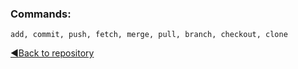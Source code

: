 ### Commands:

``add, commit, push, fetch, merge, pull,
branch, checkout, clone``

[:arrow_backward:Back to repository](https://github.com/c1plak/Vadims_Course_group27)
